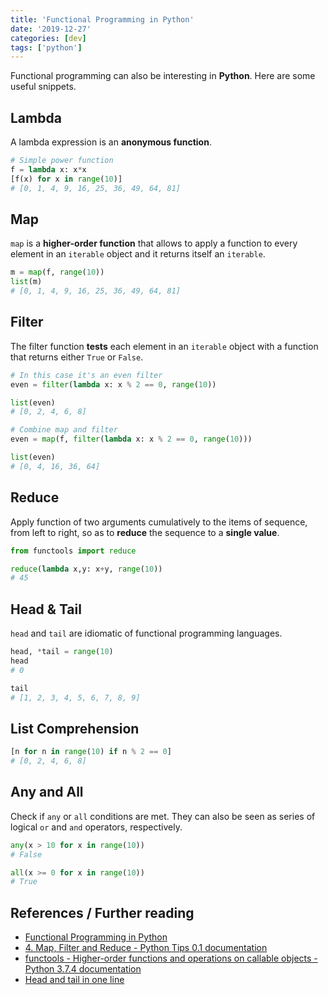 ```yaml
---
title: 'Functional Programming in Python'
date: '2019-12-27'
categories: [dev]
tags: ['python']
---
```


Functional programming can also be interesting in **Python**. Here are some useful snippets.

<!--more-->

## Lambda

A lambda expression is an **anonymous function**.

```python
# Simple power function
f = lambda x: x*x
[f(x) for x in range(10)]
# [0, 1, 4, 9, 16, 25, 36, 49, 64, 81]
```

## Map

`map` is a **higher-order function** that allows to apply a function to every element in an `iterable` object and it returns itself an `iterable`. 

```python
m = map(f, range(10))
list(m)
# [0, 1, 4, 9, 16, 25, 36, 49, 64, 81]
```

## Filter

The filter function **tests** each element in an `iterable` object with a function that returns either `True` or `False`.

```python
# In this case it's an even filter
even = filter(lambda x: x % 2 == 0, range(10))

list(even)
# [0, 2, 4, 6, 8]

# Combine map and filter
even = map(f, filter(lambda x: x % 2 == 0, range(10)))

list(even)
# [0, 4, 16, 36, 64]
```

## Reduce

Apply function of two arguments cumulatively to the items of sequence, from left to right, so as to **reduce** the sequence to a **single value**.

```python
from functools import reduce

reduce(lambda x,y: x+y, range(10))
# 45
```

## Head & Tail

`head` and `tail` are idiomatic of functional programming languages.

```python
head, *tail = range(10)
head
# 0

tail
# [1, 2, 3, 4, 5, 6, 7, 8, 9]
```

## List Comprehension

```python
[n for n in range(10) if n % 2 == 0]
# [0, 2, 4, 6, 8]
```

## Any and All

Check if `any` or `all` conditions are met.
They can also be seen as series of logical `or` and `and` operators, respectively.

```python
any(x > 10 for x in range(10))
# False

all(x >= 0 for x in range(10))
# True
```

## References / Further reading

- [Functional Programming in Python](https://stackabuse.com/functional-programming-in-python/)
- [4. Map, Filter and Reduce - Python Tips 0.1 documentation](http://book.pythontips.com/en/latest/map_filter.html)
- [functools - Higher-order functions and operations on callable objects - Python 3.7.4 documentation](https://docs.python.org/3/library/functools.html)
- [Head and tail in one line](https://stackoverflow.com/questions/10532473/head-and-tail-in-one-line)
